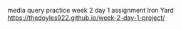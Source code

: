 media query practice
week 2 day 1 assignment Iron Yard
https://thedoyles922.github.io/week-2-day-1-project/
